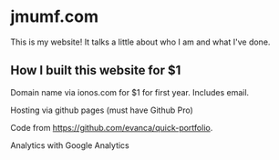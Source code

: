 # jmumf.com
This is my website! It talks a little about who I am and what I've done.

## How I built this website for $1
Domain name via ionos.com for $1 for first year. Includes email.

Hosting via github pages (must have Github Pro)

Code from https://github.com/evanca/quick-portfolio.

Analytics with Google Analytics
